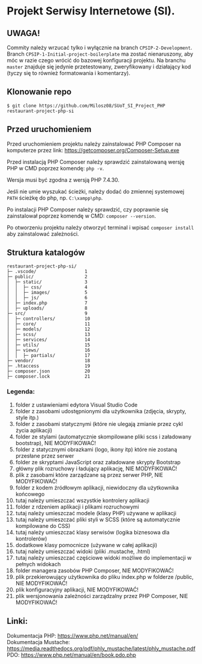 # Projekt Serwisy Internetowe (SI).

## UWAGA!
Commity należy wrzucać tylko i wyłącznie na branch `CPSIP-2-Development`. Branch `CPSIP-1-Initial-project-boilerplate` ma zostać nienaruszony, aby
móc w razie czego wrócić do bazowej konfiguracji projektu. Na branchu `master` znajduje się jedynie przetestowany, zweryfikowany i działający kod
(tyczy się to również formatowania i komentarzy).

## Klonowanie repo
```
$ git clone https://github.com/Milosz08/SUoT_SI_Project_PHP restaurant-project-php-si
```

## Przed uruchomieniem
Przed uruchomieniem projektu należy zainstalować PHP Composer na komputerze przez link: https://getcomposer.org/Composer-Setup.exe<br>

Przed instalacją PHP Composer należy sprawdzić zainstalowaną wersję PHP w CMD poprzez komendę: `php -v`.<br>

Wersja musi być zgodna z wersją PHP 7.4.30.<br>

Jeśli nie umie wyszukać ścieżki, należy dodać do zmiennej systemowej `PATH` ścieżkę do php, np. `C:\xampp\php`.<br>

Po instalacji PHP Composer należy sprawdzić, czy poprawnie się zainstalował poprzez komendę w CMD: `composer --version`.<br>

Po otworzeniu projektu należy otworzyć terminal i wpisać `composer install` aby zainstalować zależności.

## Struktura katalogów
```
restaurant-project-php-si/
├─ .vscode/                  1
├─ public/                   2
│  ├─ static/                3
│  │  ├─ css/                4
│  │  ├─ images/             5
│  │  ├─ js/                 6
│  ├─ index.php              7
│  ├─ uploads/               8
├─ src/                      9
│  ├─ controllers/           10
│  ├─ core/                  11
│  ├─ models/                12
│  ├─ scss/                  13
│  ├─ services/              14
│  ├─ utils/                 15
│  ├─ views/                 16
│  │  ├─ partials/           17
├─ vendor/                   18
├─ .htaccess                 19
├─ composer.json             20
├─ composer.lock             21
```

### Legenda:
1. folder z ustawieniami edytora Visual Studio Code
2. folder z zasobami udostępnionymi dla użytkownika (zdjęcia, skrypty, style itp.)
3. folder z zasobami statycznymi (które nie ulegają zmianie przez cykl życia aplikacji)
4. folder ze stylami (automatycznie skompilowane pliki scss i załadowany bootstrap), NIE MODYFIKOWAĆ!
5. folder z statycznymi obrazkami (logo, ikony itp) które nie zostaną przesłane przez serwer
6. folder ze skryptami JavaScript oraz załadowane skrypty Bootstrap
7. główny plik rozruchowy i ładujący aplikację, NIE MODYFIKOWAĆ!
8. plik z zasobami które zarządzane są przez serwer PHP, NIE MODYFIKOWAĆ!
9. folder z kodem źródłowym aplikacji, niewidoczny dla użytkownika końcowego
10. tutaj należy umieszczać wszystkie kontrolery aplikacji
11. folder z rdzeniem aplikacji i plikami rozruchowymi
12. tutaj należy umieszczać modele (klasy PHP) używane w aplikacji
13. tutaj należy umieszczać pliki styli w SCSS (które są automatycznie kompilowane do CSS)
14. tutaj należy umieszczać klasy serwisów (logika biznesowa dla kontrolerów)
15. dodatkowe klasy pomocnicze (używane w całej aplikacji)
16. tutaj należy umieszczać widoki (pliki .mustache, .html)
17. tutaj należy umieszczać częściowe widoki możliwe do implementacji w pełnych widokach
18. folder managera zasobów PHP Composer, NIE MODYFIKOWAĆ!
19. plik przekierowujący użytkownika do pliku index.php w folderze /public, NIE MODYFIKOWAĆ!
20. plik konfiguracyjny aplikacji, NIE MODYFIKOWAĆ!
21. plik wersjonowania zależności zarządzalny przez PHP Composer, NIE MODYFIKOWAĆ!

## Linki:
Dokumentacja PHP: https://www.php.net/manual/en/<br>
Dokumentacja Mustache: https://media.readthedocs.org/pdf/phly_mustache/latest/phly_mustache.pdf<br>
PDO: https://www.php.net/manual/en/book.pdo.php
